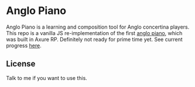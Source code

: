 # Anglo Piano

Anglo Piano is a learning and composition tool for Anglo concertina players. This repo is a vanilla JS re-implementation of the first [anglo piano](https://anglopiano.com), which was built in Axure RP. Definitely not ready for prime time yet. See current progress [here](https://lshillman.github.io/anglo-piano/).


## License

Talk to me if you want to use this.
